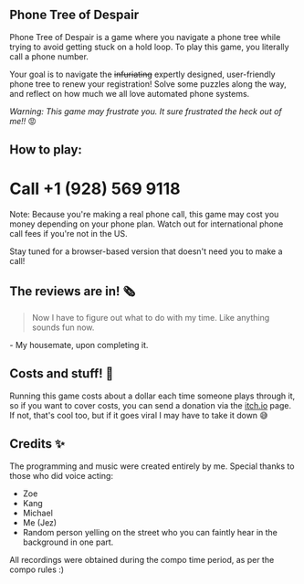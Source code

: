 ## Phone Tree of Despair

Phone Tree of Despair is a game where you navigate a phone tree while trying to avoid getting stuck on a hold loop. To play this game, you literally call a phone number.

Your goal is to navigate the ~~infuriating~~ expertly designed, user-friendly phone tree to renew your registration! Solve some puzzles along the way, and reflect on how much we all love automated phone systems.

*Warning: This game may frustrate you. It sure frustrated the heck out of me!!* 😡

## How to play:

# Call **+1 (928) 569 9118**

Note: Because you're making a real phone call, this game may cost you money depending on your phone plan. Watch out for international phone call fees if you're not in the US.

Stay tuned for a browser-based version that doesn't need you to make a call!

## The reviews are in! 🗞

> Now I have to figure out what to do with my time. Like anything sounds fun now.

\- My housemate, upon completing it.

## Costs and stuff! 💸

Running this game costs about a dollar each time someone plays through it, so if you want to cover costs, you can send a donation via the [itch.io](https://jezzamon.itch.io/phone-tree-of-despair) page. If not, that's cool too, but if it goes viral I may have to take it down 😅

## Credits ✨
The programming and music were created entirely by me. Special thanks to those who did voice acting:

- Zoe
- Kang
- Michael
- Me (Jez)
- Random person yelling on the street who you can faintly hear in the background in one part.

All recordings were obtained during the compo time period, as per the compo rules :)